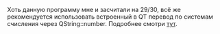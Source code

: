 Хоть данную программу мне и засчитали на 29/30, всё же рекомендуется использовать встроенный в QT перевод по системам счисления через QString::number.
Подробнее смотри [тут](https://stackoverflow.com/questions/45342229/converting-hex-into-binary-in-qt).